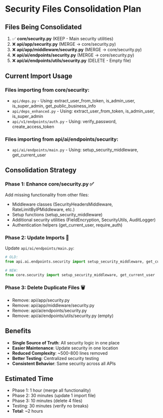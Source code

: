 # Security Files Consolidation Plan

## Files Being Consolidated

1. ✅ **core/security.py** (KEEP - Main security utilities)
2. ❌ **api/app/security.py** (MERGE → core/security.py)
3. ❌ **api/app/middleware/security.py** (MERGE → core/security.py)
4. ❌ **api/ai/endpoints/security.py** (MERGE → core/security.py)
5. ❌ **api/ai/endpoints/utils/security.py** (DELETE - Empty file)

## Current Import Usage

### Files importing from core/security:
- `api/deps.py` - Using: extract_user_from_token, is_admin_user, is_super_admin, get_public_business_info
- `api/deps_enhanced.py` - Using: extract_user_from_token, is_admin_user, is_super_admin
- `api/v1/endpoints/auth.py` - Using: verify_password, create_access_token

### Files importing from api/ai/endpoints/security:
- `api/ai/endpoints/main.py` - Using: setup_security_middleware, get_current_user

## Consolidation Strategy

### Phase 1: Enhance core/security.py ✅
Add missing functionality from other files:
- Middleware classes (SecurityHeadersMiddleware, RateLimitByIPMiddleware, etc.)
- Setup functions (setup_security_middleware)
- Additional security utilities (FieldEncryption, SecurityUtils, AuditLogger)
- Authentication helpers (get_current_user, require_auth)

### Phase 2: Update Imports 🔄
Update `api/ai/endpoints/main.py`:
```python
# OLD:
from api.ai.endpoints.security import setup_security_middleware, get_current_user

# NEW:
from core.security import setup_security_middleware, get_current_user
```

### Phase 3: Delete Duplicate Files 🗑️
- Remove: api/app/security.py
- Remove: api/app/middleware/security.py
- Remove: api/ai/endpoints/security.py
- Remove: api/ai/endpoints/utils/security.py (empty)

## Benefits
- **Single Source of Truth**: All security logic in one place
- **Easier Maintenance**: Update security in one location
- **Reduced Complexity**: ~500-800 lines removed
- **Better Testing**: Centralized security testing
- **Consistent Behavior**: Same security across all APIs

## Estimated Time
- Phase 1: 1 hour (merge all functionality)
- Phase 2: 30 minutes (update 1 import file)
- Phase 3: 10 minutes (delete 4 files)
- Testing: 30 minutes (verify no breaks)
- **Total**: ~2 hours
